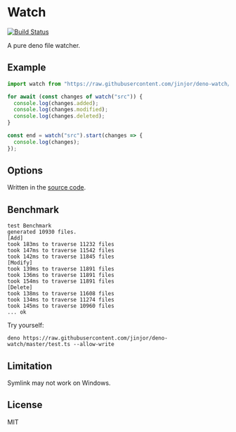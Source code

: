 # Watch

[![Build Status](https://travis-ci.org/jinjor/deno-watch.svg?branch=master)](https://travis-ci.org/jinjor/deno-watch)

A pure deno file watcher.

## Example

```typescript
import watch from "https://raw.githubusercontent.com/jinjor/deno-watch/1.0.0/main.ts";

for await (const changes of watch("src")) {
  console.log(changes.added);
  console.log(changes.modified);
  console.log(changes.deleted);
}
```

```typescript
const end = watch("src").start(changes => {
  console.log(changes);
});
```

## Options

Written in the [source code](./index.ts).

## Benchmark

```
test Benchmark
generated 10930 files.
[Add]
took 183ms to traverse 11232 files
took 147ms to traverse 11542 files
took 142ms to traverse 11845 files
[Modify]
took 139ms to traverse 11891 files
took 136ms to traverse 11891 files
took 154ms to traverse 11891 files
[Delete]
took 138ms to traverse 11608 files
took 134ms to traverse 11274 files
took 145ms to traverse 10960 files
... ok
```

Try yourself:

```
deno https://raw.githubusercontent.com/jinjor/deno-watch/master/test.ts --allow-write
```

## Limitation

Symlink may not work on Windows.

## License

MIT
